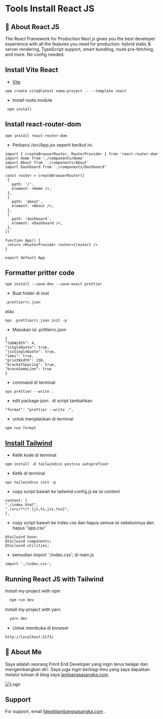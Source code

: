 
# Tools Install React JS

## 🚀 About React JS
The React Framework for Production Next.js gives you the best developer experience with all the features you need for production: hybrid static & server rendering, TypeScript support, smart bundling, route pre-fetching, and more. No config needed.

## Install Vite React

 - [Vite](https://vitejs.dev/guide/)
 
```
npm create vite@latest nama-project -- --template react
```
- Install node.module
 ```
  npm install
 ```
 ## Install react-router-dom 
 
 ```
 npm install react-router-dom
 ```

 -  Perbarui /src/App.jsx seperti berikut ini.

 ```
import { createBrowserRouter, RouterProvider } from 'react-router-dom'
import Home from './components/Home'
import About from './components/About'
import Dashboard from './components/Dashboard'

const router = createBrowserRouter([
  {
    path: '/',
    element: <Home />,
  },
  {
    path: 'about',
    element: <About />,
  },
  {
    path: 'dashboard',
    element: <Dashboard />,
  },
])

function App() {
  return <RouterProvider router={router} />
}

export default App
 ```
## Formatter pritter code

```
npm install --save-dev --save-exact prettier
```

- Buat folder di root

```
.prettierrc.json
```
atau
```
npx .prettierrc.json init -p
```
- Masukan isi .prittierrc.json

``` 
{
"tabWidth": 4,
"singleQuote": true,
"jsxSingleQuote": true,
"semi": true,
"printWidth": 150,
"bracketSpacing": true,
"braceSameLine": true
}

```

- command di terminal

```
npx prettier --write . 
```

- edit package json . di script tambahkan

``` 
"format": "prettier --write .", 
```

- untuk menjalankan di terminal

```
npm run format
```

## [Install Tailwind](https://tailwindcss.com/docs/guides/create-react-app)

- Ketik kode di terminal

```
npm install -D tailwindcss postcss autoprefixer
```

- Ketik di terminal 

``` 
npx tailwindcss init -p 
```

- copy script bawah ke tailwind.config.js ke isi content
```
content: [
"./index.html",
"./src/**/*.{js,ts,jsx,tsx}",
],

```
- copy script bawah ke index.css dan hapus semua isi sebelumnya dan hapus "app.css"
```
@tailwind base;
@tailwind components;
@tailwind utilities;

```

- kemudian import './index.css'; di main.js
```
import './index.css';
```
##  Running React JS with Tailwind

Install my-project with npm

```bash
  npm run dev
```

Install my-project with yarn

```bash
  yarn dev
```

- Untuk membuka di browser
```
http://localhost:5173/
```

## 🚀 About Me
Saya adalah seorang Front End Developer yang ingin terus belajar dan mengembangkan diri. Saya juga ingin berbagi ilmu yang saya dapatkan melalui tulisan di blog saya [lambangsasangka.com](https://lambangsasangka.com/).
    
![Logo](https://blog.logrocket.com/wp-content/uploads/2022/06/setting-up-dev-environment-react-vite-tailwind.png)


## Support

For support, email fake@lambangsasangka.com .

